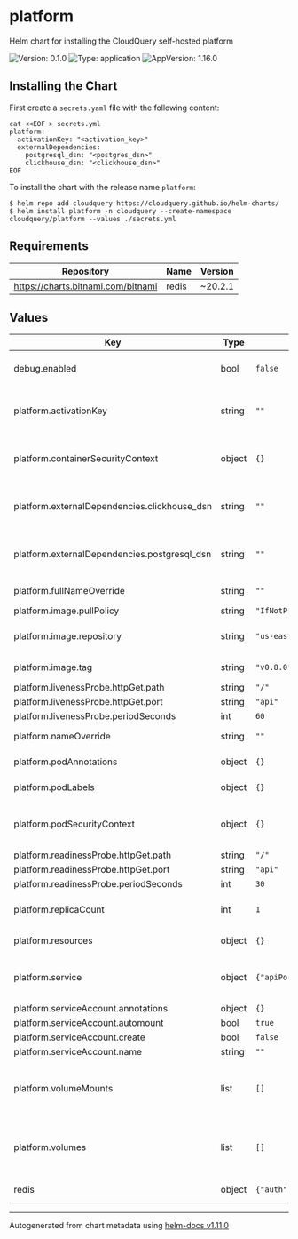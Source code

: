 # platform

Helm chart for installing the CloudQuery self-hosted platform

![Version: 0.1.0](https://img.shields.io/badge/Version-0.1.0-informational?style=flat-square) ![Type: application](https://img.shields.io/badge/Type-application-informational?style=flat-square) ![AppVersion: 1.16.0](https://img.shields.io/badge/AppVersion-1.16.0-informational?style=flat-square)

## Installing the Chart

First create a `secrets.yaml` file with the following content:

```console
cat <<EOF > secrets.yml
platform:
  activationKey: "<activation_key>"
  externalDependencies:
    postgresql_dsn: "<postgres_dsn>"
    clickhouse_dsn: "<clickhouse_dsn>"
EOF
```

To install the chart with the release name `platform`:

```console
$ helm repo add cloudquery https://cloudquery.github.io/helm-charts/
$ helm install platform -n cloudquery --create-namespace cloudquery/platform --values ./secrets.yml
```

## Requirements

| Repository | Name | Version |
|------------|------|---------|
| https://charts.bitnami.com/bitnami | redis | ~20.2.1 |

## Values

| Key | Type | Default | Description |
|-----|------|---------|-------------|
| debug.enabled | bool | `false` | Optional. Enable debug mode. |
| platform.activationKey | string | `""` | Activation key for the self-hosted platform |
| platform.containerSecurityContext | object | `{}` | Specify the container-level security context |
| platform.externalDependencies.clickhouse_dsn | string | `""` | Required: The DSN for the ClickHouse database |
| platform.externalDependencies.postgresql_dsn | string | `""` | Required: The DSN for the Postgres database |
| platform.fullNameOverride | string | `""` | Override the full name |
| platform.image.pullPolicy | string | `"IfNotPresent"` |  |
| platform.image.repository | string | `"us-east1-docker.pkg.dev/cq-cloud-prod/platform/full"` | The image repository to pull from |
| platform.image.tag | string | `"v0.8.0"` | The image version to pull |
| platform.livenessProbe.httpGet.path | string | `"/"` |  |
| platform.livenessProbe.httpGet.port | string | `"api"` |  |
| platform.livenessProbe.periodSeconds | int | `60` |  |
| platform.nameOverride | string | `""` | Override the default name |
| platform.podAnnotations | object | `{}` | Addition pod annotations |
| platform.podLabels | object | `{}` | Addition pod labels |
| platform.podSecurityContext | object | `{}` | Specify the pod-level security context |
| platform.readinessProbe.httpGet.path | string | `"/"` |  |
| platform.readinessProbe.httpGet.port | string | `"api"` |  |
| platform.readinessProbe.periodSeconds | int | `30` |  |
| platform.replicaCount | int | `1` | The number of replicas to deploy |
| platform.resources | object | `{}` | Deployment resources |
| platform.service | object | `{"apiPort":4444,"apiType":"ClusterIP","storagePort":4445,"storageType":"ClusterIP","uiPort":3000,"uiType":"ClusterIP"}` | Specify the ports the container exposes |
| platform.serviceAccount.annotations | object | `{}` |  |
| platform.serviceAccount.automount | bool | `true` |  |
| platform.serviceAccount.create | bool | `false` |  |
| platform.serviceAccount.name | string | `""` |  |
| platform.volumeMounts | list | `[]` | Additional volumeMounts on the output Deployment definition. |
| platform.volumes | list | `[]` | Additional volumes on the output Deployment definition. |
| redis | object | `{"auth":{"enabled":false},"enabled":true}` | Redis configuration |

----------------------------------------------
Autogenerated from chart metadata using [helm-docs v1.11.0](https://github.com/norwoodj/helm-docs/releases/v1.11.0)
